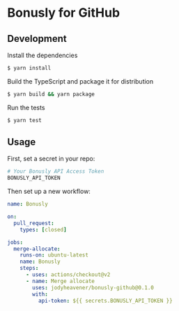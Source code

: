 # Bonusly for GitHub

## Development

Install the dependencies
```zsh
$ yarn install
```

Build the TypeScript and package it for distribution
```zsh
$ yarn build && yarn package
```

Run the tests
```zsh
$ yarn test
```

## Usage

First, set a secret in your repo:

```zsh
# Your Bonusly API Access Token
BONUSLY_API_TOKEN
```

Then set up a new workflow:

```yaml
name: Bonusly

on:
  pull_request:
    types: [closed]

jobs:
  merge-allocate:
    runs-on: ubuntu-latest
    name: Bonusly
    steps:
      - uses: actions/checkout@v2
      - name: Merge allocate
        uses: jodyheavener/bonusly-github@0.1.0
        with:
          api-token: ${{ secrets.BONUSLY_API_TOKEN }}
```
